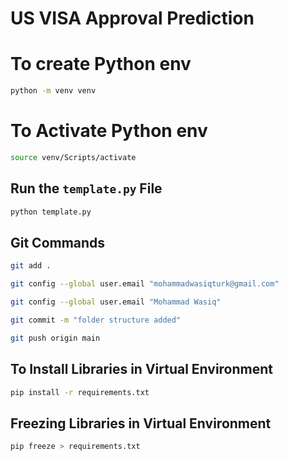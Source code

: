 # US VISA Approval Prediction 

# To create Python env
```bash
python -m venv venv
```

# To Activate Python env
```bash
source venv/Scripts/activate
```

## Run the `template.py` File
```bash
python template.py
```

## Git Commands
```bash
git add .
```

```bash
git config --global user.email "mohammadwasiqturk@gmail.com"
```

```bash
git config --global user.email "Mohammad Wasiq"
```


```bash
git commit -m "folder structure added"
```

```bash
git push origin main
```

## To Install Libraries in Virtual Environment
```bash
pip install -r requirements.txt
```
## Freezing Libraries in Virtual Environment
```bash
pip freeze > requirements.txt
```
